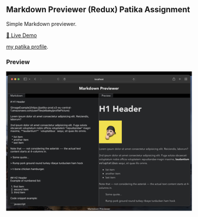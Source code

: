 ## Markdown Previewer (Redux) Patika Assignment

Simple Markdown previewer.

[🔗 Live Demo](https://elbaley.github.io/markdown-previewer)

[my patika profile](https://app.patika.dev/elbaley).

### Preview

![Preview](./preview.jpeg)
